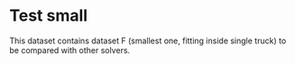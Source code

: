 # Test small

This dataset contains dataset F (smallest one, fitting inside single truck) to be compared with other solvers.
